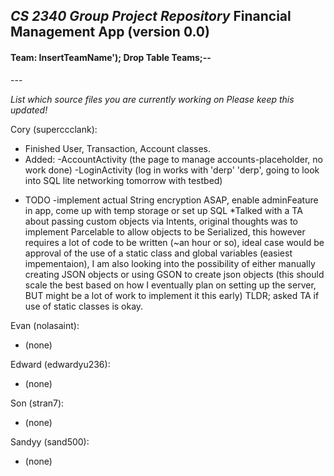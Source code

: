 *CS 2340 Group Project Repository*
Financial Management App (version 0.0)
---
<h4>Team: InsertTeamName'); Drop Table Teams;--</h4>
---

<i>List which source files you are currently working on
Please keep this updated!
</i>

Cory (superccclank):
  + Finished User, Transaction, Account classes.
  + Added:
    -AccountActivity (the page to manage accounts-placeholder, no work done)
    -LoginActivity (log in works with 'derp' 'derp', going to look into SQL lite networking tomorrow with testbed)
  * TODO -implement actual String encryption ASAP, enable adminFeature in app, come up with temp storage or set up SQL
  *Talked with a TA about passing custom objects via Intents, original thoughts was to implement Parcelable to allow objects to be Serialized, this however requires a lot of code to be written (~an hour or so), ideal case would be approval of the use of a static class and global variables (easiest impementaion), I am also looking into the possibility of either manually creating JSON objects or using GSON to create json objects (this should scale the best based on how I eventually plan on setting up the server, BUT might be a lot of work to implement it this early) TLDR; asked TA if use of static classes is okay.

Evan (nolasaint):
  + (none)

Edward (edwardyu236):
  + (none)

Son (stran7):
  + (none)

Sandyy (sand500):
  + (none)

